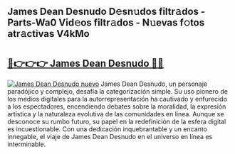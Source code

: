 ## James Dean Desnudo D𝚎sn𝚞dos filtr𝚊dos - Parts-Wa0 Vid𝚎os filtr𝚊dos - N𝚞evas f𝚘tos atr𝚊ctivas V4kMo

# <h2><a href="http://mbcj6o.tromn.icu/?c=James+Dean+Desnudo">🔗👉👉👉 James Dean Desnudo 🔗🔗</a></h2>

[![James Dean Desnudo nuevo](https://i.imgur.com/pEAQMta.gif)](http://mbcj6o.tromn.icu/?c=James+Dean+Desnudo)
James Dean Desnudo, un personaje paradójico y complejo, desafía la categorización simple. Su uso pionero de los medios digitales para la autorrepresentación ha cautivado y enfurecido a los espectadores, encendiendo debates sobre la moralidad, la expresión artística y la naturaleza evolutiva de las comunidades en línea. Aunque se desconoce su rumbo futuro, su papel en la redefinición de la esfera digital es incuestionable. Con una dedicación inquebrantable y un encanto innegable, el viaje de James Dean Desnudo en el universo en línea es interminable.

